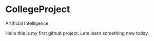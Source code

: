 # CollegeProject
Artificial Intelligence.

Hello this is my first github project.
Lets learn something new today.
